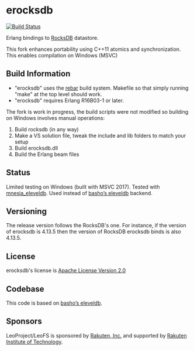 erocksdb
========

[![Build Status](https://travis-ci.org/leo-project/erocksdb.svg?branch=develop)](http://travis-ci.org/leo-project/erocksdb)

Erlang bindings to [RocksDB](https://github.com/facebook/rocksdb) datastore.

This fork enhances portability using C++11 atomics and synchronization. This enables compilation on Windows (MSVC)

## Build Information

* "erocksdb" uses the [rebar](https://github.com/rebar/rebar) build system. Makefile so that simply running "make" at the top level should work.
* "erocksdb" requires Erlang R16B03-1 or later.

The fork is work in progress, the build scripts were not modified so building on Windows involves manual operations:
1. Build rocksdb (in any way)
2. Make a VS solution file, tweak the include and lib folders to match your setup
3. Build erocksdb.dll
4. Build the Erlang beam files

## Status

Limited testing on Windows (built with MSVC 2017).
Tested with [mnesia_eleveldb](https://github.com/klarna/mnesia_eleveldb). Used instead of [basho’s eleveldb](https://github.com/basho/eleveldb) backend. 

## Versioning

The release version follows the RocksDB's one.
For instance, if the version of erocksdb is 4.13.5 then the version of RocksDB erocksdb binds is also 4.13.5.

## License

erocksdb's license is [Apache License Version 2.0](http://www.apache.org/licenses/LICENSE-2.0.html)

## Codebase

This code is based on [basho’s eleveldb](https://github.com/basho/eleveldb).

## Sponsors

LeoProject/LeoFS is sponsored by [Rakuten, Inc.](http://global.rakuten.com/corp/) and supported by [Rakuten Institute of Technology](http://rit.rakuten.co.jp/).
